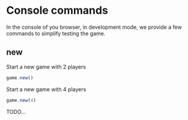 # Console commands

In the console of you browser, in development mode, we provide a few commands to simplify testing the game.

## new

Start a new game with 2 players
```ts
game.new()
```

Start a new game with 4 players
```ts
game.new(4)
```

TODO...